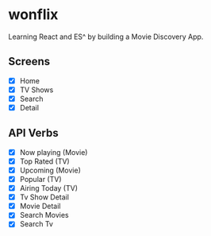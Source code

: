 # wonflix

Learning React and ES^ by building a Movie Discovery App.

## Screens

- [x] Home
- [x] TV Shows
- [x] Search
- [x] Detail

## API Verbs

- [x] Now playing (Movie)
- [x] Top Rated (TV)
- [x] Upcoming (Movie)
- [x] Popular (TV)
- [x] Airing Today (TV)
- [x] Tv Show Detail
- [x] Movie Detail
- [x] Search Movies
- [x] Search Tv
